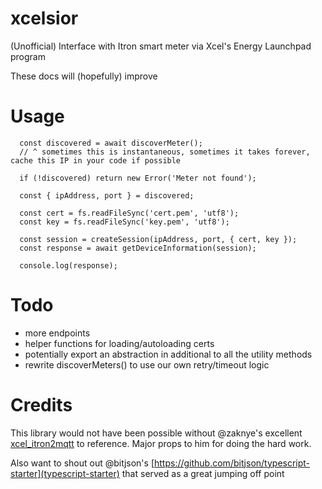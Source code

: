 # xcelsior

(Unofficial) Interface with Itron smart meter via Xcel's Energy Launchpad program

These docs will (hopefully) improve

# Usage
```
  const discovered = await discoverMeter();
  // ^ sometimes this is instantaneous, sometimes it takes forever, cache this IP in your code if possible

  if (!discovered) return new Error('Meter not found');

  const { ipAddress, port } = discovered;

  const cert = fs.readFileSync('cert.pem', 'utf8');
  const key = fs.readFileSync('key.pem', 'utf8');

  const session = createSession(ipAddress, port, { cert, key });
  const response = await getDeviceInformation(session);

  console.log(response);
```

# Todo

- more endpoints
- helper functions for loading/autoloading certs
- potentially export an abstraction in additional to all the utility methods
- rewrite discoverMeters() to use our own retry/timeout logic

# Credits

This library would not have been possible without @zaknye's excellent [xcel_itron2mqtt](https://github.com/zaknye/xcel_itron2mqtt) to reference. Major props to him for doing the hard work.

Also want to shout out @bitjson's [https://github.com/bitjson/typescript-starter](typescript-starter) that served as a great jumping off point
